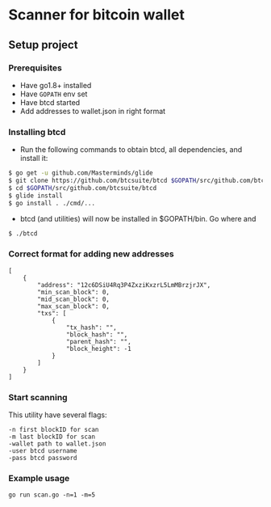# Scanner for bitcoin wallet

## Setup project

### Prerequisites

* Have go1.8+ installed
* Have `GOPATH` env set
* Have btcd started
* Add addresses to wallet.json in right format


### Installing btcd

- Run the following commands to obtain btcd, all dependencies, and install it:

```bash
$ go get -u github.com/Masterminds/glide
$ git clone https://github.com/btcsuite/btcd $GOPATH/src/github.com/btcsuite/btcd
$ cd $GOPATH/src/github.com/btcsuite/btcd
$ glide install
$ go install . ./cmd/...
```
- btcd (and utilities) will now be installed in $GOPATH/bin. Go where and

```bash
$ ./btcd
```

### Correct format for adding new addresses
```
[
    {
        "address": "12c6DSiU4Rq3P4ZxziKxzrL5LmMBrzjrJX",
        "min_scan_block": 0,
        "mid_scan_block": 0,
        "max_scan_block": 0,
        "txs": [
            {
                "tx_hash": "",
                "block_hash": "",
                "parent_hash": "",
                "block_height": -1
            }
        ]
    }
]
```


### Start scanning

This utility have several flags:

```
-n first blockID for scan
-m last blockID for scan
-wallet path to wallet.json
-user btcd username
-pass btcd password
```
### Example usage

```
go run scan.go -n=1 -m=5
```

 
